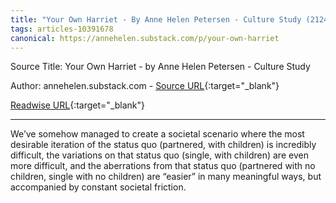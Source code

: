 ```yaml
---
title: "Your Own Harriet - By Anne Helen Petersen - Culture Study (212474854)"
tags: articles-10391678
canonical: https://annehelen.substack.com/p/your-own-harriet
---
```


Source Title: Your Own Harriet - by Anne Helen Petersen - Culture Study

Author: annehelen.substack.com - [Source URL](https://annehelen.substack.com/p/your-own-harriet){:target="_blank"}

[Readwise URL](https://readwise.io/open/212474854){:target="_blank"}

---

We’ve somehow managed to create a societal scenario where the most desirable iteration of the status quo (partnered, with children) is incredibly difficult, the variations on that status quo (single, with children) are even more difficult, and the aberrations from that status quo (partnered with no children, single with no children) are “easier” in many meaningful ways, but accompanied by constant societal friction.
